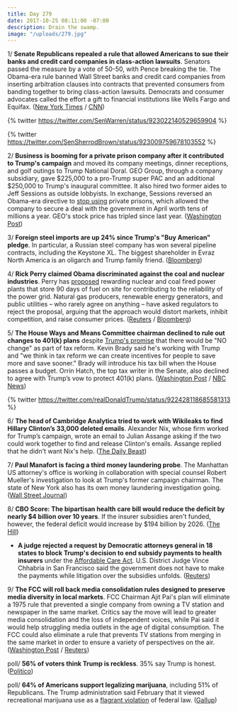 ```yaml
---
title: Day 279
date: 2017-10-25 08:11:00 -07:00
description: Drain the swamp.
image: "/uploads/279.jpg"
---
```


1/ **Senate Republicans repealed a rule that allowed Americans to sue their banks and credit card companies in class-action lawsuits**. Senators passed the measure by a vote of 50-50, with Pence breaking the tie. The Obama-era rule banned Wall Street banks and credit card companies from inserting arbitration clauses into contracts that prevented consumers from banding together to bring class-action lawsuits. Democrats and consumer advocates called the effort a gift to financial institutions like Wells Fargo and Equifax. ([New York Times](https://www.nytimes.com/2017/10/24/business/senate-vote-wall-street-regulation.html) / [CNN](http://www.cnn.com/2017/10/24/politics/senate-cfpb-arbitration-repeal/index.html))

{% twitter https://twitter.com/SenWarren/status/923022140529659904 %}

{% twitter https://twitter.com/SenSherrodBrown/status/923009759678103552 %}

2/ **Business is booming for a private prison company after it contributed to Trump's campaign** and moved its company meetings, dinner receptions, and golf outings to Trump National Doral. GEO Group, through a company subsidiary, gave $225,000 to a pro-Trump super PAC and an additional $250,000 to Trump's inaugural committee. It also hired two former aides to Jeff Sessions as outside lobbyists. In exchange, Sessions reversed an Obama-era directive to [stop using](https://whatthefuckjusthappenedtoday.com/2017/02/24/Day-36/#7-justice-department-will-use-privat) private prisons, which allowed the company to secure a deal with the government in April worth tens of millions a year. GEO's stock price has tripled since last year. ([Washington Post](https://www.washingtonpost.com/politics/with-business-booming-under-trump-private-prison-giant-gathers-at-presidents-resort/2017/10/25/b281d32c-adee-11e7-a908-a3470754bbb9_story.html))

3/ **Foreign steel imports are up 24% since Trump's "Buy American" pledge**. In particular, a Russian steel company has won several pipeline contracts, including the Keystone XL. The biggest shareholder in Evraz North America is an oligarch and Trump family friend. ([Bloomberg](https://www.bloomberg.com/news/articles/2017-10-25/under-trump-made-in-america-is-losing-out-to-russian-steel))

4/ **Rick Perry claimed Obama discriminated against the coal and nuclear industries**. Perry has [proposed](https://www.reuters.com/article/us-usa-electricity-grid-ferc/plan-to-support-coal-nuclear-divides-u-s-energy-industry-idUSKBN1CT052) rewarding nuclear and coal fired power plants that store 90 days of fuel on site for contributing to the reliability of the power grid. Natural gas producers, renewable energy generators, and public utilities – who rarely agree on anything – have asked regulators to reject the proposal, arguing that the approach would distort markets, inhibit competition, and raise consumer prices. ([Reuters](https://www.reuters.com/article/us-usa-energy/obama-discriminated-against-coal-nuclear-u-s-energy-secretary-idUSKBN1CU1BO) / [Bloomberg](https://www.bloomberg.com/news/articles/2017-10-23/largest-u-s-grid-operator-opposes-perry-s-plan-to-save-coal))

5/ **The House Ways and Means Committee chairman declined to rule out changes to 401(k) plans** despite [Trump's promise](https://whatthefuckjusthappenedtoday.com/2017/10/23/day-277/#6-trump-dismissed-the-house-republic) that there would be "NO change" as part of tax reform. Kevin Brady said he's working with Trump and "we think in tax reform we can create incentives for people to save more and save sooner." Brady will introduce his tax bill when the House passes a budget. Orrin Hatch, the top tax writer in the Senate, also declined to agree with Trump’s vow to protect 401(k) plans. ([Washington Post](https://www.washingtonpost.com/news/business/wp/2017/10/25/house-gop-tax-leader-threatens-to-break-trumps-promise-not-to-change-401k-rules/) / [NBC News](https://www.nbcnews.com/politics/congress/key-republican-opens-door-401-k-change-despite-trump-tweet-n814136))

{% twitter https://twitter.com/realDonaldTrump/status/922428118685581313 %}

6/ **The head of Cambridge Analytica tried to work with Wikileaks to find Hillary Clinton’s 33,000 deleted emails**. Alexander Nix, whose firm worked for Trump’s campaign, wrote an email to Julian Assange asking if the two could work together to find and release Clinton's emails. Assange replied that he didn't want Nix's help. ([The Daily Beast](https://www.thedailybeast.com/trump-data-guru-i-tried-to-team-up-with-julian-assange))

7/ **Paul Manafort is facing a third money laundering probe**. The Manhattan US attorney's office is working in collaboration with special counsel Robert Mueller's investigation to look at Trump's former campaign chairman. The state of New York also has its own money laundering investigation going. ([Wall Street Journal](https://www.wsj.com/articles/former-trump-campaign-chairman-paul-manafort-faces-another-money-laundering-probe-1508888106))

8/ **CBO Score: The bipartisan health care bill would reduce the deficit by nearly $4 billion over 10 years**. If the insurer subsidies aren't funded,  however, the federal deficit would increase by $194 billion by 2026. ([The Hill](http://thehill.com/policy/healthcare/357091-cbo-bipartisan-deal-would-reduce-deficit-by-4-billion))

* **A judge rejected a request by Democratic attorneys general in 18 states to block Trump's decision to end subsidy payments to health insurers** under the <a href="{{ site.baseurl }}/trump-health-care/">Affordable Care Act</a>. U.S. District Judge Vince Chhabria in San Francisco said the government does not have to make the payments while litigation over the subsidies unfolds. ([Reuters](https://www.reuters.com/article/us-usa-healthcare-ruling/judge-rejects-bid-by-18-u-s-states-to-revive-obamacare-subsidies-idUSKBN1CU2ZZ?il=0))

9/ **The FCC will roll back media consolidation rules designed to preserve media diversity in local markets**. FCC Chairman Ajit Pai's plan will eliminate a 1975 rule that prevented a single company from owning a TV station and newspaper in the same market. Critics say the move will lead to greater media consolidation and the loss of independent voices, while Pai said it would help struggling media outlets in the age of digital consumption. The FCC could also eliminate a rule that prevents TV stations from merging in the same market in order to ensure a variety of perspectives on the air. ([Washington Post](https://www.washingtonpost.com/news/the-switch/wp/2017/10/25/the-fcc-plans-to-roll-back-some-of-its-biggest-rules-against-media-consolidation/) / [Reuters](https://www.reuters.com/article/us-usa-fcc-media/fcc-to-loosen-tv-newspaper-ownership-rules-idUSKBN1CU2TD))

poll/ **56% of voters think Trump is reckless**. 35% say Trump is honest. ([Politico](http://www.politico.com/story/2017/10/25/trump-poll-reckless-honest-244126))

poll/ **64% of Americans support legalizing marijuana**, including 51% of Republicans. The Trump administration said February that it viewed recreational marijuana use as a [flagrant violation](https://whatthefuckjusthappenedtoday.com/2017/02/24/Day-36/#8-trump-administration-signals-a-pos) of federal law. ([Gallup](http://news.gallup.com/poll/221018/record-high-support-legalizing-marijuana.aspx))